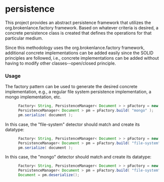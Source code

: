 # persistence
This project provides an abstract persistence framework that utilizes the org.brokenlance.factory framework.
Based on whatever criteria is desired, a concrete persistence class is created that defines the operations for that particular medium.

Since this methodology uses the org.brokenlance.factory framework, additional concrete implementations can be added easily since the
SOLID principles are followed, i.e., concrete implementations can be added without having to modify other classes--open/closed principle.

### Usage
The factory pattern can be used to generate the desired concrete implementation, e.g., a regular file system persistence implementation, 
a mongo implementation, etc.

```java
      Factory< String, PersistenceManager< Document > > pFactory = new Factory<>( "org.brokenlance.persistence" );
      PersistenceManager< Document > pm = pFactory.build( "mongo" );
      pm.serialize( document );
```

In this case, the "file-system" detector should match and create its datatype:

```java
      Factory< String, PersistenceManager< Document > > pFactory = new Factory<>( "org.brokenlance.persistence" );
      PersistenceManager< Document > pm = pFactory.build( "file-system" );
      pm.serialize( document );
```

In this case, the "mongo" detector should match and create its datatype:

```java
      Factory< String, PersistenceManager< Document > > pFactory = new Factory<>( "org.brokenlance.persistence" );
      PersistenceManager< Document > pm = pFactory.build( "file-system" );
      Document = pm.deserialize();
```
